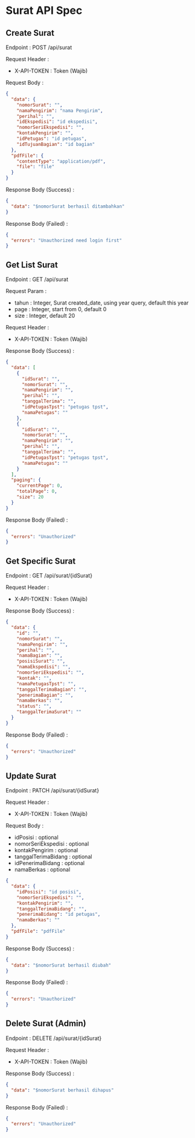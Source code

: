 # Surat API Spec

## Create Surat

Endpoint : POST /api/surat

Request Header :

- X-API-TOKEN : Token (Wajib)

Request Body :

```json
{
  "data": {
    "nomorSurat": "",
    "namaPengirim": "nama Pengirim",
    "perihal": "",
    "idEkspedisi": "id ekspedisi",
    "nomorSeriEkspedisi": "",
    "kontakPengirim": "",
    "idPetugas": "id petugas",
    "idTujuanBagian": "id bagian"
  },
  "pdfFile": {
    "contentType": "application/pdf",
    "file": "file"
  }
}
```

Response Body (Success) :

```json
{
  "data": "$nomorSurat berhasil ditambahkan"
}
```

Response Body (Failed) :

```json
{
  "errors": "Unauthorized need login first"
}
```

## Get List Surat

Endpoint : GET /api/surat

Request Param :

- tahun : Integer, Surat created_date, using year query, default this year
- page : Integer, start from 0, default 0
- size : Integer, default 20

Request Header :

- X-API-TOKEN : Token (Wajib)

Response Body (Success) :

```json
{
  "data": [
    {
      "idSurat": "",
      "nomorSurat": "",
      "namaPengirim": "",
      "perihal": "",
      "tanggalTerima": "",
      "idPetugasTpst": "petugas tpst",
      "namaPetugas": ""
    },
    {
      "idSurat": "",
      "nomorSurat": "",
      "namaPengirim": "",
      "perihal": "",
      "tanggalTerima": "",
      "idPetugasTpst": "petugas tpst",
      "namaPetugas": ""
    }
  ],
  "paging": {
    "currentPage": 0,
    "totalPage": 0,
    "size": 20
  }
}
```

Response Body (Failed) :

```json
{
  "errors": "Unauthorized"
}
```

## Get Specific Surat

Endpoint : GET /api/surat/{idSurat}

Request Header :

- X-API-TOKEN : Token (Wajib)

Response Body (Success) :

```json
{
  "data": {
    "id": "",
    "nomorSurat": "",
    "namaPengirim": "",
    "perihal": "",
    "namaBagian": "",
    "posisiSurat": "",
    "namaEkspedisi": "",
    "nomorSeriEkspedisi": "",
    "kontak": "",
    "namaPetugasTpst": "",
    "tanggalTerimaBagian": "",
    "penerimaBagian": "",
    "namaBerkas": "",
    "status": "",
    "tanggalTerimaSurat": ""
  }
}
```

Response Body (Failed) :

```json
{
  "errors": "Unauthorized"
}
```

## Update Surat

Endpoint : PATCH /api/surat/{idSurat}

Request Header :

- X-API-TOKEN : Token (Wajib)

Request Body :

- idPosisi : optional
- nomorSeriEkspedisi : optional
- kontakPengirim : optional
- tanggalTerimaBidang : optional
- idPenerimaBidang : optional
- namaBerkas : optional

```json
{
  "data": {
    "idPosisi": "id posisi",
    "nomorSeriEkspedisi": "",
    "kontakPengirim": "",
    "tanggalTerimaBidang": "",
    "penerimaBidang": "id petugas",
    "namaBerkas": ""
  },
  "pdfFile": "pdfFile"
}
```

Response Body (Success) :

```json
{
  "data": "$nomorSurat berhasil diubah"
}
```

Response Body (Failed) :

```json
{
  "errors": "Unauthorized"
}
```

## Delete Surat (Admin)

Endpoint : DELETE /api/surat/{idSurat}

Request Header :

- X-API-TOKEN : Token (Wajib)

Response Body (Success) :

```json
{
  "data": "$nomorSurat berhasil dihapus"
}
```

Response Body (Failed) :

```json
{
  "errors": "Unauthorized"
}
```